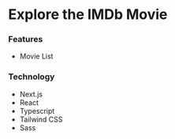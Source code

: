 # Explore the IMDb Movie

### Features
- Movie List

### Technology
- Next.js
- React
- Typescript
- Tailwind CSS
- Sass
